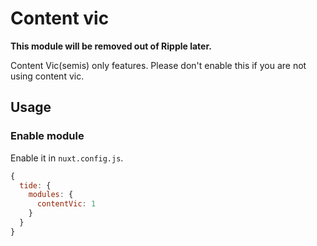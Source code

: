 # Content vic

**This module will be removed out of Ripple later.**

Content Vic(semis) only features. Please don't enable this if you are not using content vic.

## Usage

### Enable module

Enable it in `nuxt.config.js`.

```js
{
  tide: {
    modules: {
      contentVic: 1
    }
  }
}
```
